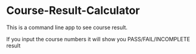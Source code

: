 # Course-Result-Calculator

This is a command line app to see course result.  

If you input the course numbers it will show you PASS/FAIL/INCOMPLETE result
 
